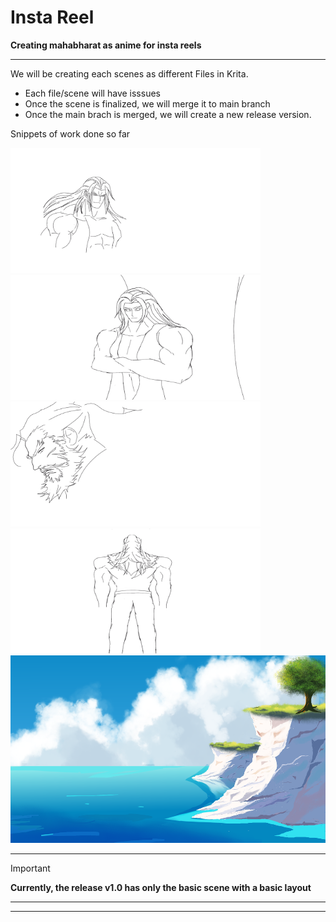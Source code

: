 # Insta Reel

**Creating mahabharat as anime for insta reels**

----
We will be creating each scenes as different Files in Krita.
- Each file/scene will have isssues
- Once the scene is finalized, we will merge it to main branch
- Once the main brach is merged, we will create a new release version.

Snippets of work done so far

<img src="https://github.com/sivaganesh123/Art/blob/Characters/Duryodhan.png" height=200 width=400/><img src="https://github.com/sivaganesh123/Art/blob/Scene2/Scene2.png" height=200 width=400/><img src ="https://github.com/sivaganesh123/Art/blob/Characters/shakuni.png" height=200 width=400/><img src="https://github.com/sivaganesh123/Art/blob/Scene3/3.png" height=200 width=400/><img src="https://github.com/sivaganesh123/Art/blob/Scene1/template.png" height=300 width=600/> 

---  
> [!Important]
> **Currently, the release v1.0 has only the basic scene with a basic layout**
---
----
      
